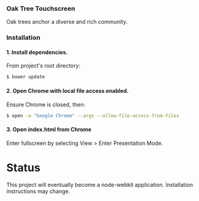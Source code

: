 ### Oak Tree Touchscreen
Oak trees anchor a diverse and rich community.

### Installation
#### 1. Install dependencies.

From project's root directory:
```bash
$ bower update
```

#### 2. Open Chrome with local file access enabled.

Ensure Chrome is closed, then:
```bash
$ open -a "Google Chrome" --args --allow-file-access-from-files
```

#### 3. Open index.html from Chrome
Enter fullscreen by selecting View > Enter Presentation Mode.


# Status
This project will eventually become a node-webkit application. Installation instructions may change.